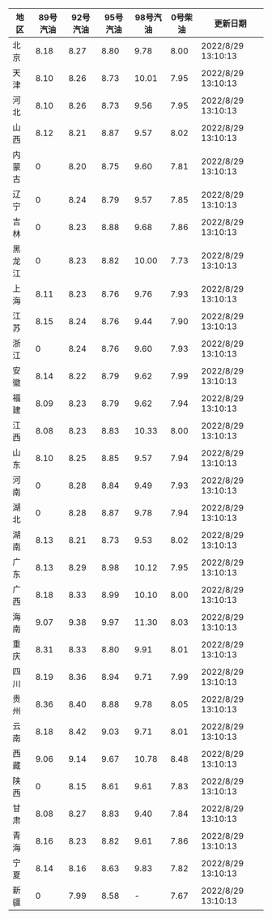 | 地区 | 89号汽油 | 92号汽油 | 95号汽油 | 98号汽油 | 0号柴油 | 更新日期 |
| --- | --- | --- | --- | --- | --- | --- |
| 北京 | 8.18 | 8.27 | 8.80 | 9.78 | 8.00 | 2022/8/29 13:10:13 |
| 天津 | 8.10 | 8.26 | 8.73 | 10.01 | 7.95 | 2022/8/29 13:10:13 |
| 河北 | 8.10 | 8.26 | 8.73 | 9.56 | 7.95 | 2022/8/29 13:10:13 |
| 山西 | 8.12 | 8.21 | 8.87 | 9.57 | 8.02 | 2022/8/29 13:10:13 |
| 内蒙古 | 0 | 8.20 | 8.75 | 9.60 | 7.81 | 2022/8/29 13:10:13 |
| 辽宁 | 0 | 8.24 | 8.79 | 9.57 | 7.85 | 2022/8/29 13:10:13 |
| 吉林 | 0 | 8.23 | 8.88 | 9.68 | 7.86 | 2022/8/29 13:10:13 |
| 黑龙江 | 0 | 8.23 | 8.82 | 10.00 | 7.73 | 2022/8/29 13:10:13 |
| 上海 | 8.11 | 8.23 | 8.76 | 9.76 | 7.93 | 2022/8/29 13:10:13 |
| 江苏 | 8.15 | 8.24 | 8.76 | 9.44 | 7.90 | 2022/8/29 13:10:13 |
| 浙江 | 0 | 8.24 | 8.76 | 9.60 | 7.93 | 2022/8/29 13:10:13 |
| 安徽 | 8.14 | 8.22 | 8.79 | 9.62 | 7.99 | 2022/8/29 13:10:13 |
| 福建 | 8.09 | 8.23 | 8.79 | 9.62 | 7.94 | 2022/8/29 13:10:13 |
| 江西 | 8.08 | 8.23 | 8.83 | 10.33 | 8.00 | 2022/8/29 13:10:13 |
| 山东 | 8.10 | 8.25 | 8.85 | 9.57 | 7.94 | 2022/8/29 13:10:13 |
| 河南 | 0 | 8.28 | 8.84 | 9.49 | 7.93 | 2022/8/29 13:10:13 |
| 湖北 | 0 | 8.28 | 8.87 | 9.78 | 7.94 | 2022/8/29 13:10:13 |
| 湖南 | 8.13 | 8.21 | 8.73 | 9.53 | 8.02 | 2022/8/29 13:10:13 |
| 广东 | 8.13 | 8.29 | 8.98 | 10.12 | 7.95 | 2022/8/29 13:10:13 |
| 广西 | 8.18 | 8.33 | 8.99 | 10.10 | 8.00 | 2022/8/29 13:10:13 |
| 海南 | 9.07 | 9.38 | 9.97 | 11.30 | 8.03 | 2022/8/29 13:10:13 |
| 重庆 | 8.31 | 8.33 | 8.80 | 9.91 | 8.01 | 2022/8/29 13:10:13 |
| 四川 | 8.19 | 8.36 | 8.94 | 9.71 | 7.99 | 2022/8/29 13:10:13 |
| 贵州 | 8.36 | 8.40 | 8.88 | 9.78 | 8.05 | 2022/8/29 13:10:13 |
| 云南 | 8.18 | 8.42 | 9.03 | 9.71 | 8.01 | 2022/8/29 13:10:13 |
| 西藏 | 9.06 | 9.14 | 9.67 | 10.78 | 8.48 | 2022/8/29 13:10:13 |
| 陕西 | 0 | 8.15 | 8.61 | 9.61 | 7.83 | 2022/8/29 13:10:13 |
| 甘肃 | 8.08 | 8.27 | 8.83 | 9.40 | 7.84 | 2022/8/29 13:10:13 |
| 青海 | 8.16 | 8.23 | 8.82 | 9.61 | 7.86 | 2022/8/29 13:10:13 |
| 宁夏 | 8.14 | 8.16 | 8.63 | 9.83 | 7.82 | 2022/8/29 13:10:13 |
| 新疆 | 0 | 7.99 | 8.58 | - | 7.67 | 2022/8/29 13:10:13 |
